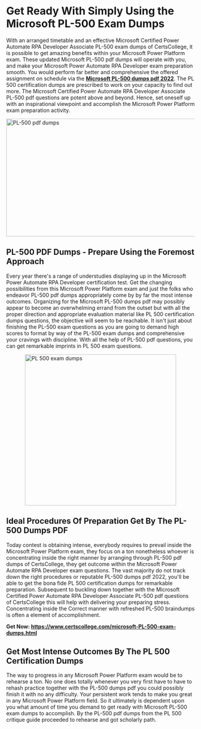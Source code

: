 <h1><strong>Get Ready With Simply Using the Microsoft PL-500 Exam Dumps&nbsp;</strong></h1>
<p><span style="font-weight: 400;">With an arranged timetable and an effective Microsoft Certified Power Automate RPA Developer Associate PL-500 exam dumps of CertsCollege, it is possible to get amazing benefits within your Microsoft Power Platform exam. These updated Microsoft PL-500 pdf dumps will operate with you, and make your Microsoft Power Automate RPA Developer exam preparation smooth. You would perform far better and comprehensive the offered assignment on schedule via the <strong><a href="https://www.certscollege.com/microsoft-PL-500-exam-dumps.html">Microsoft PL-500 dumps pdf 2022</a></strong>. The PL 500 certification dumps are prescribed to work on your capacity to find out more. The Microsoft Certified Power Automate RPA Developer Associate PL-500 pdf questions are potent above and beyond. Hence, set oneself up with an inspirational viewpoint and accomplish the Microsoft Power Platform exam preparation activity.&nbsp;</span></p>
<p><span style="font-weight: 400;"><img style="display: block; margin-left: auto; margin-right: auto;" src="https://i.ibb.co/CPDK3ps/Yellow-and-Blue-Initiative-Blog-Banner.png" alt="PL-500 pdf dumps" width="559" height="315" /></span></p>
<h2><strong>PL-500 PDF Dumps - Prepare Using the Foremost Approach</strong></h2>
<p><span style="font-weight: 400;">Every year there's a range of understudies displaying up in the Microsoft Power Automate RPA Developer certification test. Get the changing possibilities from this Microsoft Power Platform exam and just the folks who endeavor PL-500 pdf dumps appropriately come by by far the most intense outcomes. Organizing for the Microsoft PL-500 dumps pdf may possibly appear to become an overwhelming errand from the outset but with all the proper direction and appropriate evaluation material like PL 500 certification dumps questions, the objective will seem to be reachable. It isn't just about finishing the PL-500 exam questions as you are going to demand high scores to format by way of the PL-500 exam dumps and comprehensive your cravings with discipline. With all the help of PL-500 pdf questions, you can get remarkable imprints in PL 500 exam questions.</span></p>
<p><span style="font-weight: 400;"><a href="https://tinyurl.com/ywhpdmcr"><img style="display: block; margin-left: auto; margin-right: auto;" src="https://i.ibb.co/9tMrhdY/Teacher-Appreciation-Invitation.png" alt="PL 500 exam dumps " width="404" height="404" /></a></span></p>
<h2><strong>Ideal Procedures Of Preparation Get By The PL-500 Dumps PDF</strong></h2>
<p><span style="font-weight: 400;">Today contest is obtaining intense, everybody requires to prevail inside the Microsoft Power Platform exam, they focus on a ton nonetheless whoever is concentrating inside the right manner by arranging through PL-500 pdf dumps of CertsCollege, they get outcome within the Microsoft Power Automate RPA Developer exam questions. The vast majority do not track down the right procedures or reputable PL-500 dumps pdf 2022, you'll be able to get the bona fide PL 500 certification dumps for remarkable preparation. Subsequent to buckling down together with the Microsoft Certified Power Automate RPA Developer Associate PL-500 pdf questions of CertsCollege this will help with delivering your preparing stress. Concentrating inside the Correct manner with refreshed PL-500 braindumps is often a element of accomplishment.</span></p>
<p><span style="font-weight: 400;"><strong>Get Now: <a href="https://www.certscollege.com/microsoft-PL-500-exam-dumps.html">https://www.certscollege.com/microsoft-PL-500-exam-dumps.html</a></strong></span></p>
<h2><strong>Get Most Intense Outcomes By The PL 500 Certification Dumps</strong></h2>
<p><span style="font-weight: 400;">The way to progress in any Microsoft Power Platform exam would be to rehearse a ton. No one does totally whenever you very first have to have to rehash practice together with the PL-500 dumps pdf you could possibly finish it with no any difficulty. Your persistent work tends to make you great in any Microsoft Power Platform field. So it ultimately is dependent upon you what amount of time you demand to get ready with Microsoft PL-500 exam dumps to accomplish. By the PL-500 pdf dumps from the PL 500 critique guide proceeded to rehearse and got scholarly path.</span></p>
